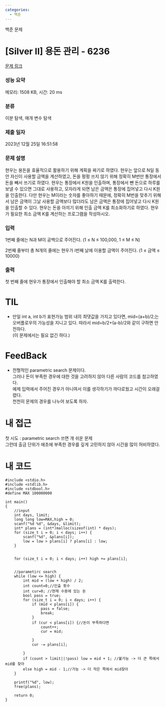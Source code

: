 ```yaml
---
categories:
  - 백준
---
```

백준 문제

# [Silver II] 용돈 관리 - 6236 

[문제 링크](https://www.acmicpc.net/problem/6236) 

### 성능 요약

메모리: 1508 KB, 시간: 20 ms

### 분류

이분 탐색, 매개 변수 탐색

### 제출 일자

2023년 12월 25일 16:51:58

### 문제 설명

현우는 용돈을 효율적으로 활용하기 위해 계획을 짜기로 하였다. 현우는 앞으로 N일 동안 자신이 사용할 금액을 계산하였고, 돈을 펑펑 쓰지 않기 위해 정확히 M번만 통장에서 돈을 빼서 쓰기로 하였다. 현우는 통장에서 K원을 인출하며, 통장에서 뺀 돈으로 하루를 보낼 수 있으면 그대로 사용하고, 모자라게 되면 남은 금액은 통장에 집어넣고 다시 K원을 인출한다. 다만 현우는 M이라는 숫자를 좋아하기 때문에, 정확히 M번을 맞추기 위해서 남은 금액이 그날 사용할 금액보다 많더라도 남은 금액은 통장에 집어넣고 다시 K원을 인출할 수 있다. 현우는 돈을 아끼기 위해 인출 금액 K를 최소화하기로 하였다. 현우가 필요한 최소 금액 K를 계산하는 프로그램을 작성하시오.

### 입력 

1번째 줄에는 N과 M이 공백으로 주어진다. (1 ≤ N ≤ 100,000, 1 ≤ M ≤ N)

2번째 줄부터 총 N개의 줄에는 현우가 i번째 날에 이용할 금액이 주어진다. (1 ≤ 금액 ≤ 10000)

### 출력 

첫 번째 줄에 현우가 통장에서 인출해야 할 최소 금액 K를 출력한다.






# TIL

* 만일 int a, int b가 표현가능 범위 내의 최댓값을 가지고 있다면, mid=(a+b)/2;는 오버플로우의 가능성을 지니고 있다.  따라서 mid=b/2+(a-b)/2와 같이 구하면 안전하다.  
(이 문제에서는 필요 없긴 하다.) 


# FeedBack

* 전형적인 parametric search 문제이다.  
그러나 돈이 부족한 경우에 대한 것을 고려하지 않아 다른 사람의 코드를 참고하였다.  
예제 입력에서 주어진 경우가 아니여서 이를 생각하기가 까다로웠고 시간이 오래걸렸다.  
천천히 문제의 경우를 나누어 보도록 하자.  

# 내 접근

첫 시도 : parametric search 쓰면 개 쉬운 문제  
그런데 출금 단위가 애초에 부족한 경우를 깊게 고민하지 않아 시간을 많이 허비하였다.  

# 내 코드
```
#include <stdio.h>
#include <stdlib.h>
#include <stdbool.h>
#define MAX 100000000

int main()
{
	//input
	int days, limit;
	long long low=MAX,high = 0;
	scanf("%d %d", &days, &limit);
	int* plans = (int*)malloc(sizeof(int) * days);
	for (size_t i = 0; i < days; i++) {
		scanf("%d", &plans[i]);
		low = low > plans[i] ? plans[i] : low;
	}
	
	
	for (size_t i = 0; i < days; i++) high += plans[i];

	
	//parametirc search
	while (low <= high) {
		int mid = (low + high) / 2;
		int count=0;//인출 횟수
		int cur=0; //현재 수중에 있는 돈
		bool pass = true;
		for (size_t i = 0; i < days; i++) {
			if (mid < plans[i]) {
				pass = false;
				break;
			}
			if (cur < plans[i]) {//돈이 부족하다면
				count++;
				cur = mid;

			}
			cur -= plans[i];
			
		}
		if (count > limit||!pass) low = mid + 1; //불가능 -> 더 큰 쪽에서 mid를 찾아
		else high = mid - 1;//가능 -> 더 작은 쪽에서 mid찾아
	}
	
	printf("%d", low);
	free(plans);

	return 0;
}

```
